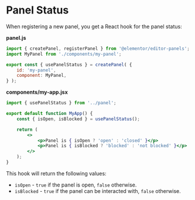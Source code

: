 # Panel Status

<Badge type="tip" vertical="top" text="Elementor Core" /> <Badge type="warning" vertical="top" text="Intermediate" />

When registering a new panel, you get a React hook for the panel status:

**panel.js**

```js
import { createPanel, registerPanel } from '@elementor/editor-panels';
import MyPanel from './components/my-panel';

export const { usePanelStatus } = createPanel( {
	id: 'my-panel',
	component: MyPanel,
} );
```

**components/my-app.jsx**

```jsx
import { usePanelStatus } from '../panel';

export default function MyApp() {
    const { isOpen, isBlocked } = usePanelStatus();

    return (
        <>
            <p>Panel is { isOpen ? 'open' : 'closed' }</p>
            <p>Panel is { isBlocked ? 'blocked' : 'not blocked' }</p>
        </>
    );
}
```

This hook will return the following values:

- `isOpen` - `true` if the panel is open, `false` otherwise.
- `isBlocked` - `true` if the panel can be interacted with, `false` otherwise.
